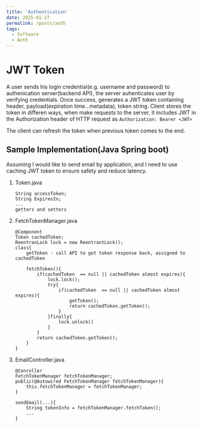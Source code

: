 ```yaml
---
title: 'Authentication'
date: 2025-01-27
permalink: /posts/auth
tags:
  - Software
  - Auth
---
```

# JWT Token
A user sends his login credential(e.g. username and password) to authenication server(backend API), the server auhenticates user by verifying credentials. Once success, generates a JWT token containing header, payload(expiration time...metadata), token string. Client stores the token in differen ways, when make requests to the server, it includes JWT in the Authorization header of HTTP request as `Authorization: Bearer <JWT>`

The client can refresh the token when previous token comes to the end.

## Sample Implementation(Java Spring boot)
Assuming I would like to send email by application, and I need to use caching JWT token to ensure safety and reduce latency.
1. Token.java
    ```
    String accessToken;
    String ExpiresIn;
    ...
    getters and setters
    ```
2. FetchTokenManager.java
    ```
    @Component
    Token cachedToken;
    ReentranLock lock = new ReentrantLock();
    class{
        getToken - call API to get token response back, assigned to cachedToken

        fetchToken(){
            if(cachedToken  == null || cachedToken almost expires){
                lock.lock();
                try{
                    if(cachedToken  == null || cachedToken almost expires){
                        getToken();
                        return cachedToken.getToken();
                    }
                }finally{
                    lock.unlock()
                }
            }
            return cachedToken.getToken();
        }
    }
    ```
3. EmailController.java
    ```
    @Conroller
    FetchTokenManager fetchTokenManager;
    public(@Autowired FetchTokenManager fetchTokenManager){
        this.fetchTokenManager = fetchTokenManager;
    }

    sendEmail(...){
        String tokenInfo = fetchTokenManager.fetchToken();
        ...
    }
    ```